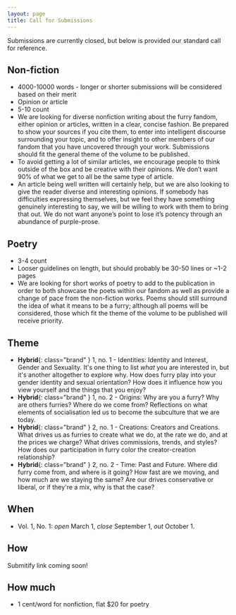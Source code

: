 ```yaml
---
layout: page
title: Call for Submissions
---
```


Submissions are currently closed, but below is provided our standard call for reference.

## Non-fiction

* 4000-10000 words - longer or shorter submissions will be considered based on their merit
* Opinion or article
* 5-10 count
* We are looking for diverse nonfiction writing about the furry fandom, either opinion or articles, written in a clear, concise fashion.  Be prepared to show your sources if you cite them, to enter into intelligent discourse surrounding your topic, and to offer insight to other members of our fandom that you have uncovered through your work.  Submissions should fit the general theme of the volume to be published.
* To avoid getting a lot of similar articles, we encourage people to think outside of the box and be creative with their opinions. We don’t want 90% of what we get to all be the same type of article.
* An article being well written will certainly help, but we are also looking to give the reader diverse and interesting opinions. If somebody has difficulties expressing themselves, but we feel they have something genuinely interesting to say, we will be willing to work with them to bring that out. We do not want anyone’s point to lose it’s potency through an abundance of purple-prose.

## Poetry

* 3-4 count
* Looser guidelines on length, but should probably be 30-50 lines or ~1-2 pages
* We are looking for short works of poetry to add to the publication in order to both showcase the poets within our fandom as well as provide a change of pace from the non-fiction works.  Poems should still surround the idea of what it means to be a furry; although all poems will be considered, those which fit the theme of the volume to be published will receive priority.

## Theme

* **Hybrid**{: class="brand" } 1, no. 1 - Identities: Identity and Interest, Gender and Sexuality.  It's one thing to list *what* you are interested in, but it's another altogether to explore why.  How does furry play into your gender identity and sexual orientation?  How does it influence how you view yourself and the things that you enjoy?
* <span class="next-opening">**Hybrid**{: class="brand" } 1, no. 2 - Origins: Why are you a furry?  Why are others furries?  Where do we come from?  Reflections on what elements of socialisation led us to become the subculture that we are today.</span>
* <span class="not-yet-applicable">**Hybrid**{: class="brand" } 2, no. 1 - Creations: Creators and Creations.  What drives us as furries to create what we do, at the rate we do, and at the prices we charge?  What drives commissions, trends, and styles?  How does our participation in furry color the creator-creation relationship?</span>
* <span class="not-yet-applicable">**Hybrid**{: class="brand" } 2, no. 2 - Time: Past and Future.  Where did furry come from, and where is it going?  How fast are we moving, and how much are we staying the same?  Are our drives conservative or liberal, or if they're a mix, why is that the case?</span>

## When

* Vol. 1, No. 1: *open* March 1, *close* September 1, *out* October 1.

## How

Submitify link coming soon!

## How much

* 1 cent/word for nonfiction, flat $20 for poetry
